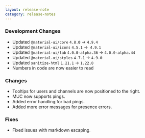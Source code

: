 ```yaml
---
layout: release-note
category: release-notes
---
```


### Development Changes

- Updated `@material-ui/core` `4.8.0` -> `4.9.4`
- Updated `@material-ui/icons` `4.5.1` ->` 4.9.1`
- Updated `@material-ui/lab` `4.0.0-alpha.36` -> `4.0.0-alpha.44`
- Updated `@material-ui/styles` `4.7.1` -> `4.9.0`
- Updated `sanitize-html` `1.21.1` -> `1.22.0`
- Numbers in code are now easier to read

### Changes

- Tooltips for users and channels are now positioned to the right.
- MUC now supports pings.
- Added error handling for bad pings.
- Added more error messages for presence errors.

### Fixes

- Fixed issues with markdown escaping.
